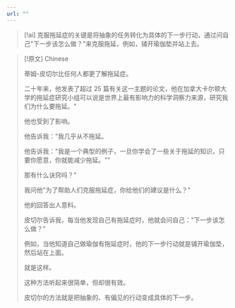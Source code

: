 ```yaml
---
url: ""
---
```


> [!ai]
> 克服拖延症的关键是将抽象的任务转化为具体的下一步行动，通过问自己"下一步该怎么做？"来克服拖延，例如，铺开瑜伽垫并站上去。

> [!原文]
> Chinese
> 
> 蒂姆-皮切尔比任何人都更了解拖延症。
> 
> 
> 
> 二十年来，他发表了超过 25 篇有关这一主题的论文，他在加拿大卡尔顿大学的拖延症研究小组可以说是世界上最有影响力的科学洞察力来源，研究我们为什么要拖延。"
> 
> 
> 
> 他也受到了影响。
> 
> 
> 
> 他告诉我："我几乎从不拖延。
> 
> 
> 
> 他告诉我："我是一个典型的例子，一旦你学会了一些关于拖延的知识，只要你愿意，你就能减少拖延。""
> 
> 
> 
> 那有什么诀窍吗？"
> 
> 
> 
> 我问他"为了帮助人们克服拖延症，你给他们的建议是什么？"
> 
> 
> 
> 他的回答出人意料。
> 
> 
> 
> 皮切尔告诉我，每当他发现自己有拖延症时，他就会问自己："下一步该怎么做？"
> 
> 
> 
> 例如，当他知道自己做瑜伽有拖延症时，他的下一步行动就是铺开瑜伽垫，然后站在上面。
> 
> 
> 
> 就是这样。
> 
> 
> 
> 这种方法听起来很简单，但却很有效。
> 
> 
> 
> 皮切尔的方法就是把抽象的、有偏见的行动变成具体的下一步。

